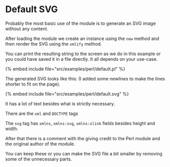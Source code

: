 # Default SVG

Probably the most basic use of the module is to generate an SVG image without any content.

After loading the module we create an instance using the `new` method and then render the SVG using the `xmlify` method.

You can print the resulting string to the screen as we do in this example or you could have saved it in a file directly. It all depends on your use-case.

{% embed include file="src/examples/perl/default.pl" %}

The generated SVG looks like this: (I added some newlines to make the lines shorter to fit on the page).

{% embed include file="src/examples/perl/default.svg" %}

It has a lot of text besides what is strictly necessary.

There are the `xml` and `DOCTYPE` tags

The `svg` tag has `xmlns`, `xmlns:svg`, `xmlns:xlink` fields besides height and width.

After that there is a comment with the giving credit to the Perl module and the original author of the module.

You can keep these or you can make the SVG file a bit smaller by removing some of the unnecessary parts.


